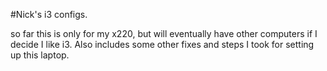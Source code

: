#Nick's i3 configs. 

so far this is only for my x220, but will eventually have other computers if I decide I like i3. Also includes some other fixes and steps I took for setting up this laptop. 

